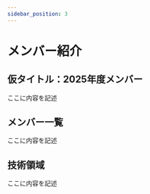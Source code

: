 ```yaml
---
sidebar_position: 3
---
```


# メンバー紹介

## 仮タイトル：2025年度メンバー

ここに内容を記述

## メンバー一覧

ここに内容を記述

## 技術領域

ここに内容を記述 